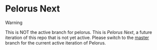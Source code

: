 # Pelorus Next

> [!WARNING]  
> This is NOT the active branch for pelorus. This is _Pelorus Next_, a future iteration of this repo that is not yet active. Please switch to the [master](https://github.com/dora-metrics/pelorus/tree/master) branch for the current active iteration of Pelorus.
